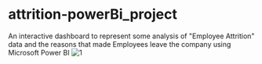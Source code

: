 # attrition-powerBi_project
An interactive dashboard to represent some analysis of "Employee Attrition" data and the reasons that made Employees leave the company using Microsoft Power BI
![1](https://github.com/malakSherif86/attrition-powerBi_project/assets/156374396/f1cc2810-5cae-4e37-ba2d-eecadb85e70a)
